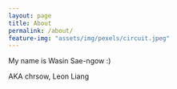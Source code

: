 ```yaml
---
layout: page
title: About
permalink: /about/
feature-img: "assets/img/pexels/circuit.jpeg"
---
```


My name is Wasin Sae-ngow :)

AKA chrsow, Leon Liang